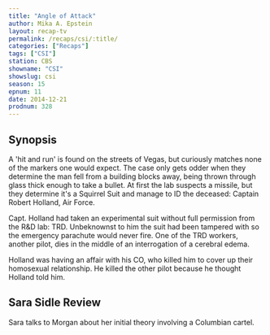 ```yaml
---
title: "Angle of Attack"
author: Mika A. Epstein
layout: recap-tv
permalink: /recaps/csi/:title/
categories: ["Recaps"]
tags: ["CSI"]
station: CBS
showname: "CSI"
showslug: csi
season: 15  
epnum: 11  
date: 2014-12-21
prodnum: 328  
---
```


## Synopsis

A 'hit and run' is found on the streets of Vegas, but curiously matches none of the markers one would expect. The case only gets odder when they determine the man fell from a building blocks away, being thrown through glass thick enough to take a bullet. At first the lab suspects a missile, but they determine it's a Squirrel Suit and manage to ID the deceased: Captain Robert Holland, Air Force.

Capt. Holland had taken an experimental suit without full permission from the R&D lab: TRD. Unbeknownst to him the suit had been tampered with so the emergency parachute would never fire. One of the TRD workers, another pilot, dies in the middle of an interrogation of a cerebral edema.

Holland was having an affair with his CO, who killed him to cover up their homosexual relationship. He killed the other pilot because he thought Holland told him.

## Sara Sidle Review

Sara talks to Morgan about her initial theory involving a Columbian cartel.